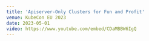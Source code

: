 ```yaml
---
title: 'Apiserver-Only Clusters for Fun and Profit'
venue: KubeCon EU 2023
date: 2023-05-01
video: https://www.youtube.com/embed/CDaMBBW6IgQ
---
```


